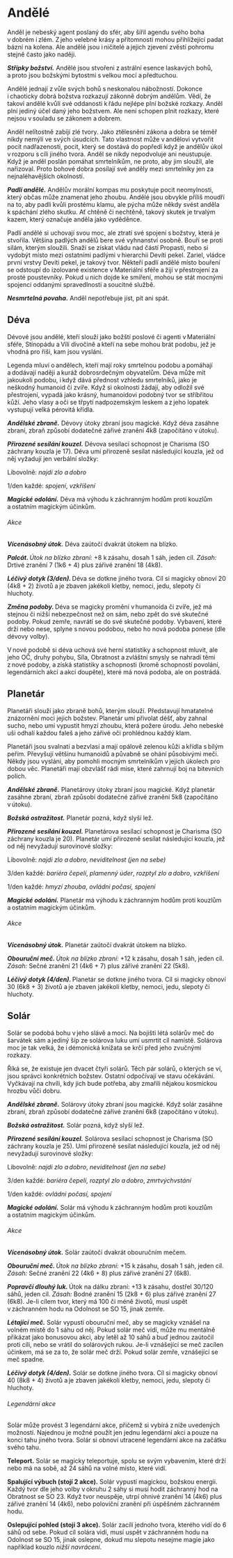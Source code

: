 # Andělé
  
Anděl je nebeský agent poslaný do sfér, aby šířil agendu svého boha v dobrém i zlém. Z jeho velebné krásy a přítomnosti mohou přihlížející padat bázní na kolena. Ale andělé jsou i ničitelé a jejich zjevení zvěstí pohromu stejně často jako naději.
  
***Střípky božství.*** Andělé jsou stvořeni z astrální esence laskavých bohů, a proto jsou božskými bytostmi s velkou mocí a předtuchou.
  
Andělé jednají z vůle svých bohů s neskonalou nábožností. Dokonce i chaoticky dobrá božstva rozkazují zákonně dobrým andělům. Vědí, že takoví andělé kvůli své oddanosti k řádu nejlépe plní božské rozkazy. Anděl plní jediný účel daný jeho božstvem. Ale není schopen plnit rozkazy, které nejsou v souladu se zákonem a dobrem.
  
Anděl nelítostně zabíjí zlé tvory. Jako ztělesnění zákona a dobra se téměř nikdy nemýlí ve svých úsudcích. Tato vlastnost může v andělovi vytvořit pocit nadřazenosti, pocit, který se dostává do popředí když je andělův úkol v rozporu s cíli jiného tvora. Anděl se nikdy nepodvoluje ani neustupuje. Když je anděl poslán pomáhat smrtelníkům, ne proto, aby jim sloužil, ale nařizoval. Proto bohové dobra posílají své anděly mezi smrtelníky jen za nejnaléhavějších okolností.
  
***Padlí andělé.*** Andělův morální kompas mu poskytuje pocit neomylnosti, který občas může znamenat jeho zhoubu. Andělé jsou obvykle příliš moudří na to, aby padli kvůli prostému klamu, ale pýcha může někdy svést anděla k spáchání zlého skutku. Ať chtěně či nechtěně, takový skutek je trvalým kazem, který označuje anděla jako vyděděnce.
  
Padlí andělé si uchovají svou moc, ale ztratí své spojení s božstvy, která je stvořila. Většina padlých andělů bere své vyhnanství osobně. Bouří se proti silám, kterým sloužili. Snaží se získat vládu nad částí Propasti, nebo si vydobýt místo mezi ostatními padlými v hierarchii Devíti pekel. Zariel, vládce první vrstvy Devíti pekel, je takový tvor. Někteří padlí andělé místo bouření se odstoupí do izolované existence v Materiální sféře a žijí v přestrojení za prosté poustevníky. Pokud u nich dojde ke smíření, mohou se stát mocnými spojenci oddanými spravedlnosti a soucitné službě.
  
***Nesmrtelná povaha.*** Anděl nepotřebuje jíst, pít ani spát.
  
## Déva
  
Dévové jsou andělé, kteří slouží jako božští poslové či agenti v Materiální sféře, Stínopádu a Vílí divočině a kteří na sebe mohou brát podobu, jež je vhodná pro říši, kam jsou vysláni.
  
Legenda mluví o andělech, kteří mají roky smrtelnou podobu a pomáhají a dodávají naději a kuráž dobrosrdečným obyvatelům. Déva může mít jakoukoli podobu, i když dává přednost vzhledu smrtelníků, jako je neškodný humanoid či zvíře. Když si okolnosti žádají, aby odložil své přestrojení, vypadá jako krásný, humanoidovi podobný tvor se stříbřitou kůží. Jeho vlasy a oči se třpytí nadpozemským leskem a z jeho lopatek vystupují velká pérovitá křídla.

<Monster 
    title="Déva"
    subtitle="Střední nebešťan, zákonné dobro"
    armor-class="17 (přirozená zbroj)"
    hit-points="136 (16k8 + 64)"
    speed="6 sáhů, létání 18 sáhů"
    str="18 (+4)"
    dex="18 (+4)"
    con="18 (+4)"
    int="17 (+3)"
    wis="20 (+5)"
    cha="20 (+5)"
    saving-throws="Mdr +9, Cha +9"
    skills="Vhled +9, Vnímání +9"
    damage-resistances="zářivá; bodná, drtivá a sečná z nemagických útoků"
    condition-immunities="únava, vystrašený, zmámený"
    senses="vidění ve tmě 24 sáhů, pasivní Vnímání 19"
    languages="všechny, telepatie 24 sáhů"
    challenge="10 (5 900 ZK)"
    >
  
***Andělské zbraně.*** Dévovy útoky zbraní jsou magické. Když déva zasáhne zbraní, zbraň způsobí dodatečné zářivé zranění 4k8 (započítáno v útoku).
  
***Přirozené sesílání kouzel.*** Dévova sesílací schopnost je Charisma (SO záchrany kouzla je 17). Déva umí přirozeně sesílat následující kouzla, jež od něj vyžadují jen verbální složky:
  
Libovolně: *najdi zlo a dobro*
  
1/den každé: *spojení*, *vzkříšení*
  
***Magické odolání.*** Déva má výhodu k záchranným hodům proti kouzlům a ostatním magickým účinkům.
  
###### Akce
  
***Vícenásobný útok.*** Déva zaútočí dvakrát útokem na blízko.
  
***Palcát.*** *Útok na blízko zbraní:* +8 k zásahu, dosah 1 sáh, jeden cíl. *Zásah:* Drtivé zranění 7 (1k6 + 4) plus zářivé zranění 18 (4k8).
  
***Léčivý dotyk (3/den).*** Déva se dotkne jiného tvora. Cíl si magicky obnoví 20 (4k8 + 2) životů a je zbaven jakékoli kletby, nemoci, jedu, slepoty či hluchoty.
  
***Změna podoby.*** Déva se magicky promění v humanoida či zvíře, jež má stejnou či nižší nebezpečnost než on sám, nebo zpět do své skutečné podoby. Pokud zemře, navrátí se do své skutečné podoby. Vybavení, které drží nebo nese, splyne s novou podobou, nebo ho nová podoba ponese (dle dévovy volby).
  
V nové podobě si déva uchová své herní statistiky a schopnost mluvit, ale jeho OČ, druhy pohybu, Síla, Obratnost a zvláštní smysly se nahradí těmi z nové podoby, a získá statistiky a schopnosti (kromě schopností povolání, legendárních akcí a akcí doupěte), které má nová podoba, ale on postrádá.

</Monster>

## Planetár
  
Planetáři slouží jako zbraně bohů, kterým slouží. Představují hmatatelné znázornění moci jejich božstev. Planetár umí přivolat déšť, aby zahnal sucho, nebo umí vypustit hmyzí zhoubu, která požere úrodu. Jeho nebeské uši odhalí každou faleš a jeho zářivé oči prohlédnou každý klam.
  
Planetáři jsou svalnatí a bezvlasí a mají opálově zelenou kůži a křídla s bílým peřím. Převyšují většinu humanoidů a půvabně se ohání působivými meči. Někdy jsou vysláni, aby pomohli mocným smrtelníkům v jejich úkolech pro dobou věc. Planetáři mají obzvlášť rádi mise, které zahrnují boj na bitevních polích.
  
<Monster 
    title="Planetár"
    subtitle="Velký nebešťan, zákonné dobro"
    armor-class="19 (přirozená zbroj)"
    hit-points="200 (16k10 + 112)"
    speed="8 sáhů, létání 24 sáhů"
    str="24 (+7)"
    dex="20 (+5)"
    con="24 (+7)"
    int="19 (+4)"
    wis="22 (+6)"
    cha="25 (+7)"
    saving-throws="Odl +12, Mdr +11, Cha +12"
    skills="Vnímání +11"
    damage-resistances="zářivá; bodná, drtivá a sečná z nemagických útoků"
    condition-immunities="únava, vystrašený, zmámený"
    senses="vidění ve tmě 24 sáhů, pasivní Vnímání 21"
    languages="všechny, telepatie 24 sáhů"
    challenge="16 (15 000 ZK)"
    > 

***Andělské zbraně.*** Planetárovy útoky zbraní jsou magické. Když planetár zasáhne zbraní, zbraň způsobí dodatečné zářivé zranění 5k8 (započítáno v útoku).
  
***Božská ostražitost.*** Planetár pozná, když slyší lež.
  
***Přirozené sesílání kouzel.*** Planetárova sesílací schopnost je Charisma (SO záchrany kouzla je 20). Planetár umí přirozeně sesílat následující kouzla, jež od něj nevyžadují surovinové složky:
  
Libovolně: *najdi zlo a dobro*, *neviditelnost (jen na sebe)*
  
3/den každé: *bariéra čepelí*, *plamenný úder*, *rozptyl zlo a dobro*, *vzkříšení*
  
1/den každé: *hmyzí zhouba*, *ovládni počasí, spojení*
  
***Magické odolání.*** Planetár má výhodu k záchranným hodům proti kouzlům a ostatním magickým účinkům.
  
###### Akce
  
***Vícenásobný útok.*** Planetár zaútočí dvakrát útokem na blízko.
  
***Obouruční meč.*** *Útok na blízko zbraní:* +12 k zásahu, dosah 1 sáh, jeden cíl. *Zásah:* Sečné zranění 21 (4k6 + 7) plus zářivé zranění 22 (5k8).
  
***Léčivý dotyk (4/den).*** Planetár se dotkne jiného tvora. Cíl si magicky obnoví 30 (6k8 + 3) životů a je zbaven jakékoli kletby, nemoci, jedu, slepoty či hluchoty. 

</Monster>
 
## Solár
  
Solár se podobá bohu v jeho slávě a moci. Na bojišti létá solárův meč do šarvátek sám a jediný šíp ze solárova luku umí usmrtit cíl namístě. Solárova moc je tak velká, že i démonická knížata se krčí před jeho zvučnými rozkazy.
  
Říká se, že existuje jen dvacet čtyři solárů. Těch pár solárů, o kterých se ví, jsou správci konkrétních božstev. Ostatní odpočívají ve stavu očekávání. Vyčkávají na chvíli, kdy jich bude potřeba, aby zmařili nějakou kosmickou hrozbu vůči dobru.

<Monster 
    title="Solár"
    subtitle="Velký nebešťan, zákonné dobro"
    armor-class="21 (přirozená zbroj)"
    hit-points="243 (18k10 + 144)"
    speed="10 sáhů, létání 30 sáhů"
    str="26 (+8)"
    dex="22 (+6)"
    con="26 (+8)"
    int="25 (+7)"
    wis="25 (+7)"
    cha="30 (+10)"
    saving-throws="Int +14, Mdr +14, Cha +17"
    skills="Vnímání +14"
    damage-resistances="zářivá; bodná, drtivá a sečná z nemagických útoků"
    damage-immunities="jedová, nekrotická"
    condition-immunities="otrávený, únava, vystrašený, zmámený"
    senses="vidění ve tmě 24 sáhů, pasivní Vnímání 24"
    languages="všechny, telepatie 24 sáhů"
    challenge="21 (33 000 ZK)"
    > 

***Andělské zbraně.*** Solárovy útoky zbraní jsou magické. Když solár zasáhne zbraní, zbraň způsobí dodatečné zářivé zranění 6k8 (započítáno v útoku).
  
***Božská ostražitost.*** Solár pozná, když slyší lež.
  
***Přirozené sesílání kouzel.*** Solárova sesílací schopnost je Charisma (SO záchrany kouzla je 25). Umí přirozeně sesílat následující kouzla, jež od něj nevyžadují surovinové složky:
  
Libovolně: *najdi zlo a dobro*, *neviditelnost (jen na sebe)*
  
3/den každé: *bariéra čepelí*, *rozptyl zlo a dobro*, *zmrtvýchvstání*
  
1/den každé: *ovládni počasí, spojení*
  
***Magické odolání.*** Solár má výhodu k záchranným hodům proti kouzlům a ostatním magickým účinkům.
  
###### Akce
  
***Vícenásobný útok.*** Solár zaútočí dvakrát obouručním mečem.
  
***Obouruční meč.*** *Útok na blízko zbraní:* +15 k zásahu, dosah 1 sáh, jeden cíl. *Zásah:* Sečné zranění 22 (4k6 + 8) plus zářivé zranění 27 (6k8).
  
***Popravčí dlouhý luk.*** Útok na dálku zbraní: +13 k zásahu, dostřel 30/120 sáhů, jeden cíl. *Zásah:* Bodné zranění 15 (2k8 + 6) plus zářivé zranění 27 (6k8). Je-li cílem tvor, který má 100 či méně životů, musí uspět v záchranném hodu na Odolnost se SO 15, jinak zemře.
  
***Létající meč.*** Solár vypustí obouruční meč, aby se magicky vznášel na volném místě do 1 sáhu od něj. Pokud solár meč vidí, může mu mentálně přikázat jako bonusovou akci, aby letěl až 10 sáhů a buď jednou zaútočil proti cíli, nebo se vrátil do solárových rukou. Je-li vznášející se meč zacílen účinkem, má se za to, že solár meč drží. Pokud solár zemře, vznášející se meč spadne.
  
***Léčivý dotyk (4/den).*** Solár se dotkne jiného tvora. Cíl si magicky obnoví 40 (8k8 + 4) životů a je zbaven jakékoli kletby, nemoci, jedu, slepoty či hluchoty.
  
###### Legendární akce
  
Solár může provést 3 legendární akce, přičemž si vybírá z níže uvedených možností. Najednou je možné použít jen jednu legendární akci a pouze na konci tahu jiného tvora. Solár si obnoví utracené legendární akce na začátku svého tahu.
  
**Teleport.** Solár se magicky teleportuje, spolu se svým vybavením, které drží nebo má na sobě, až 24 sáhů na volné místo, které vidí.
  
**Spalující výbuch (stojí 2 akce).** Solár vypustí magickou, božskou energii. Každý tvor dle jeho volby v okruhu 2 sáhy si musí hodit záchranný hod na Obratnost se SO 23. Když tvor neuspěje, utrpí ohnivé zranění 14 (4k6) plus zářivé zranění 14 (4k6), nebo poloviční zranění při úspěšném záchranném hodu.
  
**Oslepující pohled (stojí 3 akce).** Solár zacílí jednoho tvora, kterého vidí do 6 sáhů od sebe. Pokud cíl solára vidí, musí uspět v záchranném hodu na Odolnost se SO 15, jinak oslepne, dokud mu slepotu nesejme magie jako například kouzlo *nižší navrácení*.

</Monster>
